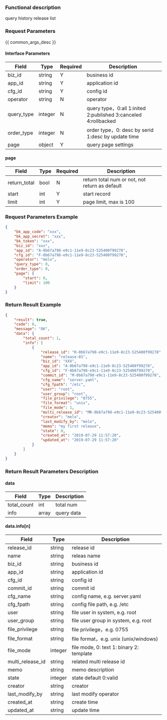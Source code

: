 ### Functional description

query history release list

### Request Parameters

{{ common_args_desc }}

#### Interface Parameters

| Field       | Type      | Required  | Description |
|-------------|-----------|-----------|-------------|
| biz_id      |  string   | Y         | business id |
| app_id      |  string   | Y         | application id |
| cfg_id      |  string   | Y         | config id   |
| operator    |  string   | N         | operator    |
| query_type  |  integer  | N         | query type，0:all 1:inited 2:published 3:canceled 4:rollbacked |
| order_type  |  integer  | N         | order type，0: desc by serid 1:desc by update time |
| page        |  object   | Y         | query page settings |

#### page

| Field        | Type   | Required | Description |
|--------------|--------|----------|-------------|
| return_total |  bool  | N        | return total num or not, not return as default |
| start        |  int   | Y        | start record |
| limit        |  int   | Y        | page limit, max is 100 |

### Request Parameters Example

```json
{
    "bk_app_code": "xxx",
    "bk_app_secret": "xxx",
    "bk_token": "xxx",
    "biz_id": "xxx",
    "app_id": "A-0b67a798-e9c1-11e9-8c23-525400f99278",
    "cfg_id": "F-0b67a798-e9c1-11e9-8c23-525400f99278",
    "operator": "melo",
    "query_type": 0,
    "order_type": 0,
    "page": {
        "start": 0,
        "limit": 100
    }
}
```

### Return Result Example

```json
{
    "result": true,
    "code": 0,
    "message": "OK",
    "data": {
        "total_count": 1,
        "info": [
            {
                "release_id": "R-0b67a798-e9c1-11e9-8c23-525400f99278",
                "name": "release-01",
                "biz_id": "XXX",
                "app_id": "A-0b67a798-e9c1-11e9-8c23-525400f99278",
                "cfg_id": "F-0b67a798-e9c1-11e9-8c23-525400f99278",
                "commit_id": "M-0b67a798-e9c1-11e9-8c23-525400f99278",
                "cfg_name": "server.yaml",
                "cfg_fpath": "/etc",
                "user": "root",
                "user_group": "root",
                "file_privilege": "0755",
                "file_format": "unix",
                "file_mode": 1,
                "multi_release_id": "MR-0b67a798-e9c1-11e9-8c23-525400f99278",
                "creator": "melo",
                "last_modify_by": "melo",
                "memo": "my first release",
                "state": 0,
                "created_at": "2019-07-29 11:57:20",
                "updated_at": "2019-07-29 11:57:20"
            }
        ]
    }
}
```

### Return Result Parameters Description

#### data

| Field       | Type      | Description |
|-------------|-----------|-------------|
| total_count | int       | total num |
| info        | array     | query data |

#### data.info[n]

| Field            | Type      | Description |
|------------------|-----------|-------------|
| release_id       |  string   | release id  |
| name             |  string   | releas name |
| biz_id           |  string   | business id |
| app_id           |  string   | application id |
| cfg_id           |  string   | config id |
| commit_id        |  string   | commit id |
| cfg_name         |  string   | config name, e.g. server.yaml |
| cfg_fpath        |  string   | config file path, e.g. /etc |
| user             |  string   | file user in system, e.g. root |
| user_group       |  string   | file user group in system, e.g. root |
| file_privilege   |  string   | file privilege，e.g. 0755 |
| file_format      |  string   | file format，e.g. unix (unix/windows)|
| file_mode        |  integer  | file mode, 0: text  1: binary 2: template |
| multi_release_id |  string   | related multi release id |
| memo             |  string   | memo description |
| state            |  integer  | state default 0:valid |
| creator          |  string   | creator |
| last_modify_by   |  string   | last modify operator |
| created_at       |  string   | create time |
| updated_at       |  string   | update time |
